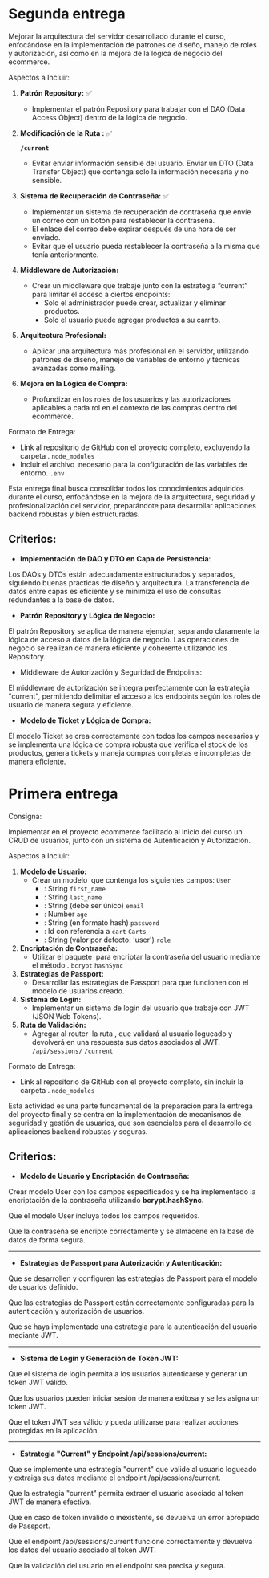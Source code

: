# Segunda entrega

Mejorar la arquitectura del servidor desarrollado durante el curso, enfocándose en la implementación de patrones de diseño, manejo de roles y autorización, así como en la mejora de la lógica de negocio del ecommerce.

Aspectos a Incluir:

1. **Patrón Repository:** ✅
   - Implementar el patrón Repository para trabajar con el DAO (Data Access Object) dentro de la lógica de negocio.
2. **Modificación de la Ruta :** ✅

   **`/current`**

   - Evitar enviar información sensible del usuario. Enviar un DTO (Data Transfer Object) que contenga solo la información necesaria y no sensible.

3. **Sistema de Recuperación de Contraseña:** ✅
   - Implementar un sistema de recuperación de contraseña que envíe un correo con un botón para restablecer la contraseña.
   - El enlace del correo debe expirar después de una hora de ser enviado.
   - Evitar que el usuario pueda restablecer la contraseña a la misma que tenía anteriormente.
4. **Middleware de Autorización:**
   - Crear un middleware que trabaje junto con la estrategia “current” para limitar el acceso a ciertos endpoints:
     - Solo el administrador puede crear, actualizar y eliminar productos.
     - Solo el usuario puede agregar productos a su carrito.
5. **Arquitectura Profesional:**
   - Aplicar una arquitectura más profesional en el servidor, utilizando patrones de diseño, manejo de variables de entorno y técnicas avanzadas como mailing.
6. **Mejora en la Lógica de Compra:**
   - Profundizar en los roles de los usuarios y las autorizaciones aplicables a cada rol en el contexto de las compras dentro del ecommerce.

Formato de Entrega:

- Link al repositorio de GitHub con el proyecto completo, excluyendo la carpeta .
  `node_modules`
- Incluir el archivo  necesario para la configuración de las variables de entorno.
  `.env`

Esta entrega final busca consolidar todos los conocimientos adquiridos durante el curso, enfocándose en la mejora de la arquitectura, seguridad y profesionalización del servidor, preparándote para desarrollar aplicaciones backend robustas y bien estructuradas.

## **Criterios:**

- **Implementación de DAO y DTO en Capa de Persistencia**:

Los DAOs y DTOs están adecuadamente estructurados y separados, siguiendo buenas prácticas de diseño y arquitectura. La transferencia de datos entre capas es eficiente y se minimiza el uso de consultas redundantes a la base de datos.

- **Patrón Repository y Lógica de Negocio:**

El patrón Repository se aplica de manera ejemplar, separando claramente la lógica de acceso a datos de la lógica de negocio. Las operaciones de negocio se realizan de manera eficiente y coherente utilizando los Repository.

- Middleware de Autorización y Seguridad de Endpoints:

El middleware de autorización se integra perfectamente con la estrategia "current", permitiendo delimitar el acceso a los endpoints según los roles de usuario de manera segura y eficiente.

- **Modelo de Ticket y Lógica de Compra:**

El modelo Ticket se crea correctamente con todos los campos necesarios y se implementa una lógica de compra robusta que verifica el stock de los productos, genera tickets y maneja compras completas e incompletas de manera eficiente.

<!-- PRIMERA ENTREGA -->

# Primera entrega

Consigna:

Implementar en el proyecto ecommerce facilitado al inicio del curso un CRUD de usuarios, junto con un sistema de Autenticación y Autorización.

Aspectos a Incluir:

1. **Modelo de Usuario:**
   - Crear un modelo  que contenga los siguientes campos:
     `User`
     - : String
       `first_name`
     - : String
       `last_name`
     - : String (debe ser único)
       `email`
     - : Number
       `age`
     - : String (en formato hash)
       `password`
     - : Id con referencia a
       `cart`
       `Carts`
     - : String (valor por defecto: 'user')
       `role`
2. **Encriptación de Contraseña:**
   - Utilizar el paquete  para encriptar la contraseña del usuario mediante el método .
     `bcrypt`
     `hashSync`
3. **Estrategias de Passport:**
   - Desarrollar las estrategias de Passport para que funcionen con el modelo de usuarios creado.
4. **Sistema de Login:**
   - Implementar un sistema de login del usuario que trabaje con JWT (JSON Web Tokens).
5. **Ruta de Validación:**
   - Agregar al router  la ruta , que validará al usuario logueado y devolverá en una respuesta sus datos asociados al JWT.
     `/api/sessions/`
     `/current`

Formato de Entrega:

- Link al repositorio de GitHub con el proyecto completo, sin incluir la carpeta .
  `node_modules`

Esta actividad es una parte fundamental de la preparación para la entrega del proyecto final y se centra en la implementación de mecanismos de seguridad y gestión de usuarios, que son esenciales para el desarrollo de aplicaciones backend robustas y seguras.

## **Criterios:**

- **Modelo de Usuario y Encriptación de Contraseña:**

Crear modelo User con los campos especificados y se ha implementado la encriptación de la contraseña utilizando **bcrypt.hashSync.**

Que el modelo User incluya todos los campos requeridos.

Que la contraseña se encripte correctamente y se almacene en la base de datos de forma segura.

---

- **Estrategias de Passport para Autorización y Autenticación:**

Que se desarrollen y configuren las estrategias de Passport para el modelo de usuarios definido.

Que las estrategias de Passport están correctamente configuradas para la autenticación y autorización de usuarios.

Que se haya implementado una estrategia para la autenticación del usuario mediante JWT.

---

- **Sistema de Login y Generación de Token JWT:**

Que el sistema de login permita a los usuarios autenticarse y generar un token JWT válido.

Que los usuarios pueden iniciar sesión de manera exitosa y se les asigna un token JWT.

Que el token JWT sea válido y pueda utilizarse para realizar acciones protegidas en la aplicación.

---

- **Estrategia "Current" y Endpoint /api/sessions/current:**

Que se implemente una estrategia "current" que valide al usuario logueado y extraiga sus datos mediante el endpoint /api/sessions/current.

Que la estrategia "current" permita extraer el usuario asociado al token JWT de manera efectiva.

Que en caso de token inválido o inexistente, se devuelva un error apropiado de Passport.

Que el endpoint /api/sessions/current funcione correctamente y devuelva los datos del usuario asociado al token JWT.

Que la validación del usuario en el endpoint sea precisa y segura.
